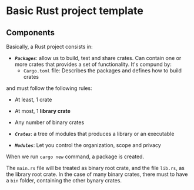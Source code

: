 # Basic Rust project template

## Components
Basically, a Rust project consists in:
- ***`Packages`***: allow us to build, test and share crates. Can  contain one or more crates that provides a set of functionality. It's compund by:
  - `Cargo.toml` file: Describes the packages and defines how to build crates

and must follow the following rules:
  - At least, 1 crate
  - At most, 1 **library crate**
  - Any number of binary crates

- ***`Crates`***: a tree of modules that produces a library or an executable
- ***`Modules`***: Let you control the organization, scope and privacy

When we run `cargo new` command, a package is created.

The `main.rs` file will be treated as binary root crate, and the file `lib.rs`, as the library root crate. In the case of many binary crates, there must to have a `bin` folder, containing the other bynary crates.